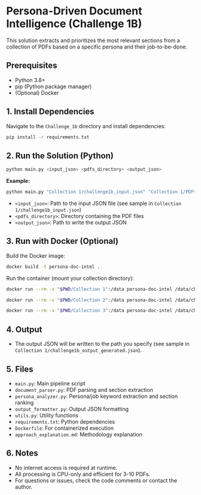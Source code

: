 # Persona-Driven Document Intelligence (Challenge 1B)

This solution extracts and prioritizes the most relevant sections from a collection of PDFs based on a specific persona and their job-to-be-done.

## Prerequisites
- Python 3.8+
- pip (Python package manager)
- (Optional) Docker

## 1. Install Dependencies
Navigate to the `Challenge_1b` directory and install dependencies:

```bash
pip install -r requirements.txt
```

## 2. Run the Solution (Python)

```bash
python main.py <input_json> <pdfs_directory> <output_json>
```

**Example:**

```bash
python main.py "Collection 1/challenge1b_input.json" "Collection 1/PDFs" "Collection 1/challenge1b_output_generated.json"
```

- `<input_json>`: Path to the input JSON file (see sample in `Collection 1/challenge1b_input.json`)
- `<pdfs_directory>`: Directory containing the PDF files
- `<output_json>`: Path to write the output JSON

## 3. Run with Docker (Optional)

Build the Docker image:

```bash
docker build -t persona-doc-intel .
```

Run the container (mount your collection directory):

```bash
docker run --rm -v "$PWD/Collection 1":/data persona-doc-intel /data/challenge1b_input.json /data/PDFs /data/challenge1b_output_generated.json
```

```bash
docker run --rm -v "$PWD/Collection 2":/data persona-doc-intel /data/challenge1b_input.json /data/PDFs /data/challenge1b_output_generated.json
```

```bash
docker run --rm -v "$PWD/Collection 3":/data persona-doc-intel /data/challenge1b_input.json /data/PDFs /data/challenge1b_output_generated.json
```

## 4. Output
- The output JSON will be written to the path you specify (see sample in `Collection 1/challenge1b_output_generated.json`).

## 5. Files
- `main.py`: Main pipeline script
- `document_parser.py`: PDF parsing and section extraction
- `persona_analyzer.py`: Persona/job keyword extraction and section ranking
- `output_formatter.py`: Output JSON formatting
- `utils.py`: Utility functions
- `requirements.txt`: Python dependencies
- `Dockerfile`: For containerized execution
- `approach_explanation.md`: Methodology explanation

## 6. Notes
- No internet access is required at runtime.
- All processing is CPU-only and efficient for 3-10 PDFs.
- For questions or issues, check the code comments or contact the author. 